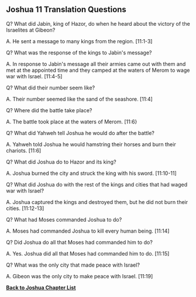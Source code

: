 ## Joshua 11 Translation Questions ##

Q? What did Jabin, king of Hazor, do when he heard about the victory of the Israelites at Gibeon?

A. He sent a message to many kings from the region. [11:1-3]

Q? What was the response of the kings to Jabin's message?

A. In response to Jabin's message all their armies came out with them and met at the appointed time and they camped at the waters of Merom to wage war with Israel. [11:4-5]

Q? What did their number seem like?

A. Their number seemed like the sand of the seashore. [11:4]

Q? Where did the battle take place?

A. The battle took place at the waters of Merom. [11:6}

Q? What did Yahweh tell Joshua he would do after the battle?

A. Yahweh told Joshua he would hamstring their horses and burn their chariots. [11:6]

Q? What did Joshua do to Hazor and its king?

A. Joshua burned the city and struck the king with his sword. [11:10-11]

Q? What did Joshua do with the rest of the kings and cities that had waged war with Israel?

A. Joshua captured the kings and destroyed them, but he did not burn their cities. [11:12-13]

Q? What had Moses commanded Joshua to do?

A. Moses had commanded Joshua to kill every human being. [11:14]

Q? Did Joshua do all that Moses had commanded him to do?

A. Yes. Joshua did all that Moses had commanded him to do. [11:15]

Q? What was the only city that made peace with Israel?

A. Gibeon was the only city to make peace with Israel. [11:19]

__[Back to Joshua Chapter List](./)__

